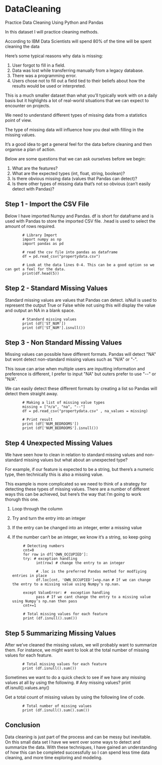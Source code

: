# DataCleaning
Practice Data Cleaning Using Python and Pandas 

In this dataset I will practice cleaning methods. 

According to IBM Data Scientists will spend 80% of the time will be spent cleaning the data

Here’s some typical reasons why data is missing:
1) User forgot to fill in a field. 
2) Data was lost while transferring manually from a legacy database. 
3) There was a programming error. 
4) Users chose not to fill out a field tied to their beliefs about how the results would be used or interpreted.

This is a much smaller dataset than what you’ll typically work with on a daily basis but it highlights a lot of real-world situations that we can expect to encounter on projects.

We need to understand different types of missing data from a statistics point of view.

The type of missing data will influence how you deal with filling in the missing values.

It’s a good idea to get a general feel for the data before cleaning and then organise a plan of action.

Below are some questions that we can ask ourselves before we begin:
1) What are the features?
2) What are the expected types (int, float, string, boolean)?
3) Is there obvious missing data (values that Pandas can detect)?
4) Is there other types of missing data that’s not so obvious (can’t easily detect with Pandas)?


## Step 1 - Import the CSV File 

Below I have imported Numpy and Pandas. df is short for dataframe and is used with Pandas to store the imported CSV file. 
.head is used to select the amount of rows required. 

            # Library Import
            import numpy as np 
            import pandas as pd 

            # read the csv file into pandas as dataframe
            df = pd.read_csv("propertydata.csv")

            # Look at the data lines 0-4. This can be a good option so we can get a feel for the data.
            print(df.head(5))


## Step 2 - Standard Missing Values
Standard missing values are values that Pandas can detect. 
isNull is used to represent the output True or False while not using this will display the value and output an NA in a blank space. 

            # Standard missing values
            print (df['ST_NUM'])
            print (df['ST_NUM'].isnull())

## Step 3 - Non Standard Missing Values
Missing values can possible have different formats. Pandas will detect "NA" but wont detect non-standard missing values such as "N/A" or "-".

This issue can arise when multiple users are inputting information and preference is different, I prefer to input "NA" but outers prefer to use "--" or "N/A". 

We can easily detect these different formats by creating a list so Pandas will detect them straight away. 

            # Making a list of missing value types
            missing = ["n/a", "na", "--"]
            df = pd.read_csv("propertydata.csv" , na_values = missing)

            # Print result
            print (df['NUM_BEDROOMS'])
            print (df['NUM_BEDROOMS'].isnull())

## Step 4 Unexpected Missing Values
We have seen how to clean in relation to standard missing values and non-standard missing values but what about an unexpected type?

For example, if our feature is expected to be a string, but there’s a numeric type, then technically this is also a missing value.

This example is more complicated so we need to think of a strategy for detecting these types of missing values. There are a number of different ways this can be achieved, but here’s the way that I’m going to work thorugh this one.

1) Loop through the column
2) Try and turn the entry into an integer
3) If the entry can be changed into an integer, enter a missing value
4) If the number can’t be an integer, we know it’s a string, so keep going

            # Detecting numbers 
            cnt=0
            for row in df['OWN_OCCUPIED']:
            try: # exception handling
                  int(row) # change the entry to an integer

                  # .loc is the preferred Pandas method for modfiying entries in place
                  df.loc[cnt, 'OWN_OCCUPIED']=np.nan # If we can change the entry to a missing value using Numpy’s np.nan.

            except ValueError: #  exception handling
                  pass # If we cant change the entry to a missing value using Numpy’s np.nan then pass
            cnt+=1

            # Total missing values for each feature
            print (df.isnull().sum())

## Step 5 Summarizing Missing Values
After we’ve cleaned the missing values, we will probably want to summarize them. For instance, we might want to look at the total number of missing values for each feature.

            # Total missing values for each feature
            print (df.isnull().sum())

Sometimes we want to do a quick check to see if we have any missing values at all by using the following.
            # Any missing values?
            print df.isnull().values.any()

Get a total count of missing values by using the following line of code.

            # Total number of missing values
            print (df.isnull().sum().sum())

## Conclusion
Data cleaning is just part of the process and can be messy but inevitable. On this small data set I have we went over some ways to detect and summarize the data. With these techniques, I have gained an understanding of how this can be completed successfully so I can spend less time data cleaning, and more time exploring and modeling.
